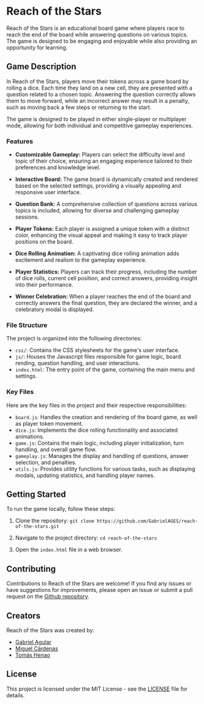# Reach of the Stars

Reach of the Stars is an educational board game where players race to reach the end of the board while answering questions on various topics. The game is designed to be engaging and enjoyable while also providing an opportunity for learning.

## Game Description

In Reach of the Stars, players move their tokens across a game board by rolling a dice. Each time they land on a new cell, they are presented with a question related to a chosen topic. Answering the question correctly allows them to move forward, while an incorrect answer may result in a penalty, such as moving back a few steps or returning to the start.

The game is designed to be played in either single-player or multiplayer mode, allowing for both individual and competitive gameplay experiences.

### Features

- **Customizable Gameplay:** Players can select the difficulty level and topic of their choice, ensuring an engaging experience tailored to their preferences and knowledge level.

- **Interactive Board:** The game board is dynamically created and rendered based on the selected settings, providing a visually appealing and responsive user interface.

- **Question Bank:** A comprehensive collection of questions across various topics is included, allowing for diverse and challenging gameplay sessions.

- **Player Tokens:** Each player is assigned a unique token with a distinct color, enhancing the visual appeal and making it easy to track player positions on the board.

- **Dice Rolling Animation:** A captivating dice rolling animation adds excitement and realism to the gameplay experience.

- **Player Statistics:** Players can track their progress, including the number of dice rolls, current cell position, and correct answers, providing insight into their performance.

- **Winner Celebration:** When a player reaches the end of the board and correctly answers the final question, they are declared the winner, and a celebratory modal is displayed.

### File Structure

The project is organized into the following directories:

- `css/`: Contains the CSS stylesheets for the game's user interface.
- `js/`: Houses the Javascript files responsible for game logic, board rending, question handling, and user interactions.
- `index.html`: The entry point of the game, containing the main menu and settings.

### Key Files

Here are the key files in the project and their respective responsibilities:

- `board.js`: Handles the creation and rendering of the board game, as well as player token movement.
- `dice.js`: Implements the dice rolling functionality and associated animations.
- `game.js`: Contains the main logic, including player initialization, turn handling, and overall game flow.
- `gameplay.js`: Manages the display and handling of questions, answer selection, and penalties.
- `utils.js`: Provides utility functions for various tasks, such as displaying modals, updating statistics, and handling player names.

## Getting Started

To run the game locally, follow these steps:

1. Clone the repository: `git clone https://github.com/GabrielAGES/reach-of-the-stars.git`

2. Navigate to the project directory: `cd reach-of-the-stars`

3. Open the `index.html` file in a web browser.

## Contributing

Contributions to Reach of the Stars are welcome! If you find any issues or have suggestions for improvements, please open an issue or submit a pull request on the [Github repository](https://github.com/GabrielAGES/reach-of-the-stars.git).

## Creators

Reach of the Stars was created by:

- [Gabriel Agular](https://github.com/GabrielAGES/)
- [Miguel Cárdenas](https://github.com/miguelcsx/)
- [Tomás Henao](https://github.com/Parcerito123)

## License

This project is licensed under the MIT License - see the [LICENSE](./LICENSE) file for details.
